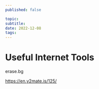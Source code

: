 ```yaml
---
published: false

topic: 
subtitle: 
date: 2022-12-08
tags: 
---
```

# Useful Internet Tools

erase.bg

https://en.y2mate.is/125/